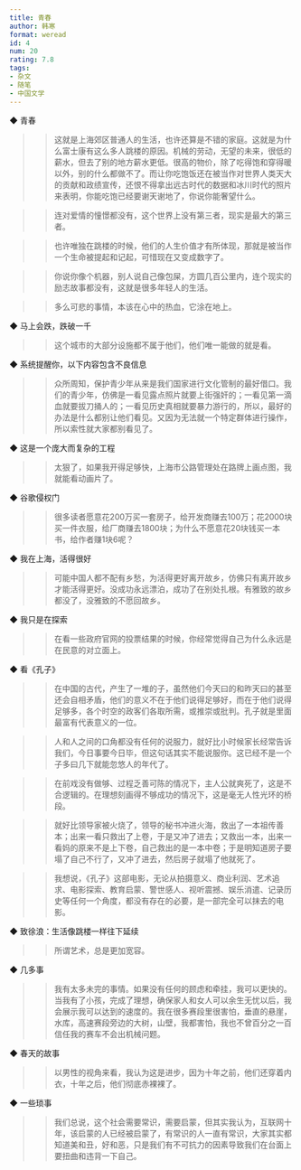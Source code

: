 ```yaml
---
title: 青春
author: 韩寒
format: weread
id: 4
num: 20
rating: 7.8
tags:
- 杂文
- 随笔
- 中国文学
---
```


◆ 青春

>> 这就是上海郊区普通人的生活，也许还算是不错的家庭。这就是为什么富士康有这么多人跳楼的原因。机械的劳动，无望的未来，很低的薪水，但去了别的地方薪水更低。很高的物价，除了吃得饱和穿得暖以外，别的什么都做不了。而让你吃饱饭还在被当作对世界人类天大的贡献和政绩宣传，还恨不得拿出远古时代的数据和冰川时代的照片来表明，你能吃饱已经要谢天谢地了，你说你能奢望什么。

>> 连对爱情的憧憬都没有，这个世界上没有第三者，现实是最大的第三者。

>> 也许唯独在跳楼的时候，他们的人生价值才有所体现，那就是被当作一个生命被提起和记起，可惜现在又变成数字了。

>> 你说你像个机器，别人说自己像包屎，方圆几百公里内，连个现实的励志故事都没有，这就是很多年轻人的生活。

>> 多么可悲的事情，本该在心中的热血，它涂在地上。


◆ 马上会跌，跌破一千

>> 这个城市的大部分设施都不属于他们，他们唯一能做的就是看。


◆ 系统提醒你，以下内容包含不良信息

>> 众所周知，保护青少年从来是我们国家进行文化管制的最好借口。我们的青少年，仿佛是一看见露点照片就要上街强奸的；一看见第一滴血就要拔刀捅人的；一看见历史真相就要暴力游行的，所以，最好的办法是什么都别让他们看见。又因为无法就一个特定群体进行操作，所以索性就大家都别看见了。


◆ 这是一个庞大而复杂的工程

>> 太狠了，如果我开得足够快，上海市公路管理处在路牌上画点图，我就能看动画片了。


◆ 谷歌侵权门

>> 很多读者愿意花200万买一套房子，给开发商赚去100万；花2000块买一件衣服，给厂商赚去1800块；为什么不愿意花20块钱买一本书，给作者赚1块6呢？


◆ 我在上海，活得很好

>> 可能中国人都不配有乡愁，为活得更好离开故乡，仿佛只有离开故乡才能活得更好。没成功永远漂泊，成功了在别处扎根。有雅致的故乡都没了，没雅致的不愿回故乡。


◆ 我只是在探索

>> 在看一些政府官网的投票结果的时候，你经常觉得自己为什么永远是在民意的对立面上。


◆ 看《孔子》

>> 在中国的古代，产生了一堆的子，虽然他们今天曰的和昨天曰的甚至还会自相矛盾，他们的意义不在于他们说得足够好，而在于他们说得足够多，各个时空的政客们各取所需，或推崇或批判。孔子就是里面最富有代表意义的一位。

>> 人和人之间的口角都没有任何的说服力，就好比小时候家长经常告诉我们，今日事要今日毕，但这句话其实不能说服你。这已经不是一个子多曰几下就能忽悠人的年代了。

>> 在前戏没有做够、过程乏善可陈的情况下，主人公就爽死了，这是不合逻辑的。在理想刻画得不够成功的情况下，这是毫无人性光环的桥段。

>> 就好比领导家被火烧了，领导的秘书冲进火海，救出了一本祖传善本；出来一看只救出了上卷，于是又冲了进去；又救出一本，出来一看妈的原来不是上下卷，自己救出的是一本中卷；于是明知道房子要塌了自己不行了，又冲了进去，然后房子就塌了他就死了。

>> 我想说，《孔子》这部电影，无论从拍摄意义、商业利润、艺术追求、电影探索、教育启蒙、警世感人、视听震撼、娱乐消遣、记录历史等任何一个角度，都没有存在的必要，是一部完全可以抹去的电影。


◆ 致徐浪：生活像跳楼一样往下延续

>> 所谓艺术，总是更加宽容。


◆ 几多事

>> 我有太多未完的事情。如果没有任何的顾虑和牵挂，我可以更快的。当我有了小孩，完成了理想，确保家人和女人可以余生无忧以后，我会展示我可以达到的速度的。我在很多赛段里很害怕，垂直的悬崖，水库，高速赛段旁边的大树，山壁，我都害怕，我也不曾百分之一百信任我的赛车不会出机械问题。


◆ 春天的故事

>> 以男性的视角来看，我认为这是进步，因为十年之前，他们还穿着内衣，十年之后，他们彻底赤裸裸了。


◆ 一些琐事

>> 我们总说，这个社会需要常识，需要启蒙，但其实我认为，互联网十年，该启蒙的人已经被启蒙了，有常识的人一直有常识，大家其实都知道美和丑，好和恶，只是我们有不可抗力的因素导致我们在台面上要扭曲和违背一下自己。

